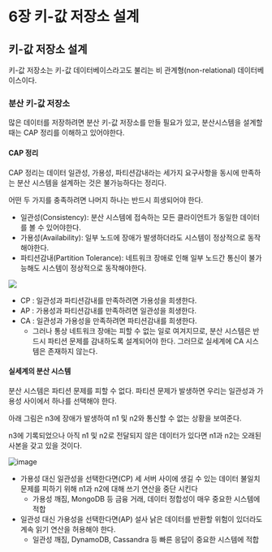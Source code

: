 # 6장 키-값 저장소 설계

## 키-값 저장소 설계

키-값 저장소는 키-값 데이터베이스라고도 불리는 비 관계형(non-relational) 데이터베이스이다.

### 분산 키-값 저장소

많은 데이터를 저장하려면 분산 키-값 저장소를 만들 필요가 있고, 분산시스템을 설계할 때는 CAP 정리를 이해하고 있어야한다.

#### CAP 정리

CAP 정리는 데이터 일관성, 가용성, 파티션감내라는 세가지 요구사항을 동시에 만족하는 분산 시스템을 설계하는 것은 불가능하다는 정리다.

어떤 두 가지를 충족하려면 나머지 하나는 반드시 희생되어야 한다.

* 일관성(Consistency): 분산 시스템에 접속하는 모든 클라이언트가 동일한 데이터를 볼 수 있어야한다.
* 가용성(Availability): 일부 노드에 장애가 발생하더라도 시스템이 정상적으로 동작해야한다.
* 파티션감내(Partition Tolerance): 네트워크 장애로 인해 일부 노드간 통신이 불가능해도 시스템이 정상적으로 동작해야한다.

![](https://github.com/user-attachments/assets/99dc1447-8961-44c3-b8c9-a43aa351729c)

* CP : 일관성과 파티션감내를 만족하려면 가용성을 희생한다.
* AP : 가용성과 파티션감내를 만족하려면 일관성을 희생한다.
* CA : 일관성과 가용성을 만족하려면 파티션감내를 희생한다.
  * 그러나 통상 네트워크 장애는 피할 수 없는 일로 여겨지므로, 분산 시스템은 반드시 파티션 문제를 감내하도록 설계되어야 한다. 그러므로 실세계에 CA 시스템은 존재하지 않는다.

#### 실세계의 분산 시스템

분산 시스템은 파티션 문제를 피할 수 없다. 파티션 문제가 발생하면 우리는 일관성과 가용성 사이에서 하나를 선택해야 한다.

아래 그림은 n3에 장애가 발생하여 n1 및 n2와 통신할 수 없는 상황을 보여준다.

n3에 기록되었으나 아직 n1 및 n2로 전달되지 않은 데이터가 있다면 n1과 n2는 오래된 사본을 갖고 있을 것이다.

![image](https://github.com/user-attachments/assets/be2eb6f8-0346-4a62-b46d-8780c7462ba1)

* 가용성 대신 일관성을 선택한다면(CP) 세 서버 사이에 생길 수 있는 데이터 불일치 문제를 피하기 위해 n1과 n2에 대해 쓰기 연산을 중단 시킨다
  * 가용성 깨짐, MongoDB 등 금융 거래, 데이터 정합성이 매우 중요한 시스템에 적합
* 일관성 대신 가용성을 선택한다면(AP) 설사 낡은 데이터를 반환할 위험이 있더라도 계속 읽기 연산을 허용해야 한다.
  * 일관성 깨짐, DynamoDB, Cassandra 등 빠른 응답이 중요한 시스템에 적합
